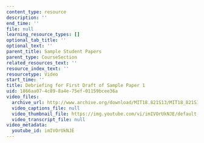 ```yaml
---
content_type: resource
description: ''
end_time: ''
file: null
learning_resource_types: []
optional_tab_title: ''
optional_text: ''
parent_title: Sample Student Papers
parent_type: CourseSection
related_resources_text: ''
resource_index_text: ''
resourcetype: Video
start_time: ''
title: Debriefing for First Draft of Sample Paper 1
uid: 1866aa07-4c89-8a4e-75ef-01159bcee36a
video_files:
  archive_url: http://www.archive.org/download/MIT18.821S13/MIT18_821S13_debrief_session_1_300k.mp4
  video_captions_file: null
  video_thumbnail_file: https://img.youtube.com/vi/imIVOrUkNJE/default.jpg
  video_transcript_file: null
video_metadata:
  youtube_id: imIVOrUkNJE
---
```

